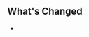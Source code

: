 
## What's Changed
<!--- Complete with the relevant changes for this release, this will be used as release notes -->
- 
